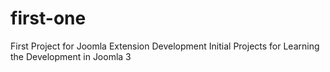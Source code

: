 first-one
=========

First Project for Joomla Extension Development 
Initial Projects for Learning the Development in Joomla 3
